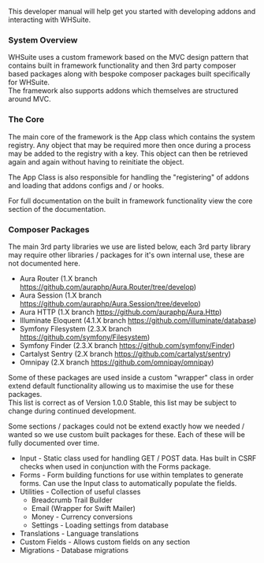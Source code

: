 This developer manual will help get you started with developing addons and interacting with WHSuite.

### System Overview

WHSuite uses a custom framework based on the MVC design pattern that contains built in framework functionality and then 3rd party composer based packages along with bespoke composer packages built specifically for WHSuite.  
The framework also supports addons which themselves are structured around MVC.

### The Core

The main core of the framework is the App class which contains the system registry. Any object that may be required more then once during a process may be added to the registry with a key. This object can then be retrieved again and again without having to reinitiate the object.

The App Class is also responsible for handling the "registering" of addons and loading that addons configs and / or hooks.

For full documentation on the built in framework functionality view the core section of the documentation.

### Composer Packages

The main 3rd party libraries we use are listed below, each 3rd party library may require other libraries / packages for it's own internal use, these are not documented here.

* Aura Router (1.X branch <https://github.com/auraphp/Aura.Router/tree/develop>)
* Aura Session (1.X branch <https://github.com/auraphp/Aura.Session/tree/develop>)
* Aura HTTP (1.X branch <https://github.com/auraphp/Aura.Http>)
* Illuminate Eloquent (4.1.X branch <https://github.com/illuminate/database>)
* Symfony Filesystem (2.3.X branch <https://github.com/symfony/Filesystem>)
* Symfony Finder (2.3.X branch <https://github.com/symfony/Finder>)
* Cartalyst Sentry (2.X branch <https://github.com/cartalyst/sentry>)
* Omnipay (2.X branch <https://github.com/omnipay/omnipay>)

Some of these packages are used inside a custom "wrapper" class in order extend default functionality allowing us to maximise the use for these packages.  
This list is correct as of Version 1.0.0 Stable, this list may be subject to change during continued development.

Some sections / packages could not be extend exactly how we needed / wanted so we use custom built packages for these. Each of these will be fully documented over time.

* Input - Static class used for handling GET / POST data. Has built in CSRF checks when used in conjunction with the Forms package.
* Forms - Form building functions for use within templates to generate forms. Can use the Input class to automatically populate the fields.
* Utilities - Collection of useful classes 
	* Breadcrumb Trail Builder
	* Email (Wrapper for Swift Mailer)
	* Money - Currency conversions
	* Settings - Loading settings from database
* Translations - Language translations
* Custom Fields - Allows custom fields on any section
* Migrations - Database migrations
